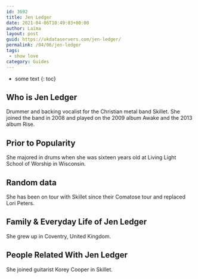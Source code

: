 ```yaml
---
id: 3692
title: Jen Ledger
date: 2021-04-06T10:49:03+00:00
author: Laima
layout: post
guid: https://ukdataservers.com/jen-ledger/
permalink: /04/06/jen-ledger
tags:
 - show love
category: Guides
---
```


* some text
{: toc}


## Who is Jen Ledger
                  
                  
                  
Drummer and backing vocalist for the Christian metal band Skillet. She joined the band in 2008 and played on the 2009 album Awake and the 2013 album Rise.
                  
              
            
              
            
                
                
                
## Prior to Popularity
                  
                  
                  
She majored in drums when she was sixteen years old at Living Light School of Worship in Wisconsin.
                  
              
            
              
            
                
                
                
## Random data
                  
                  
                  
She has been on tour with Skillet since their Comatose tour and replaced Lori Peters.
                  
              
            
              
            
                
                
                
## Family & Everyday Life of Jen Ledger
                  
                  
                  
She grew up in Coventry, United Kingdom.
                  
              
            
              
            
                
                
                
## People Related With Jen Ledger
                  
                  
                  
She joined guitarist Korey Cooper in Skillet.
                  
              
            
              
            
                
              
            
              
              
            
            
              
            
          
          
          